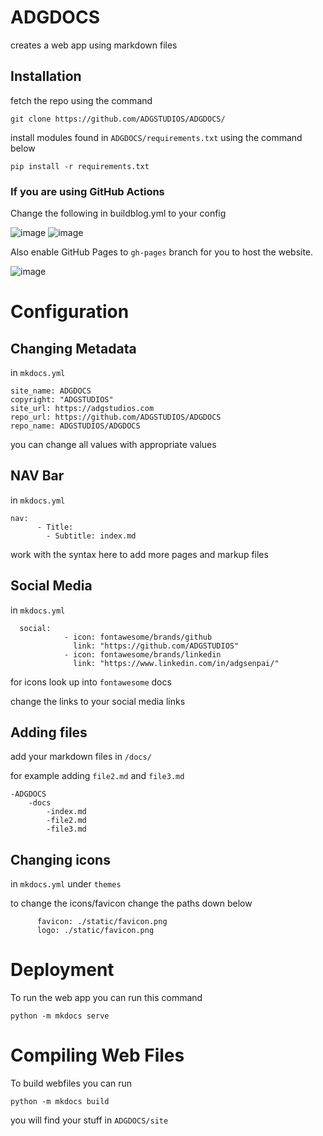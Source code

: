 # ADGDOCS
creates a web app using markdown files

## Installation
fetch the repo using the command

``
git clone https://github.com/ADGSTUDIOS/ADGDOCS/
``

install modules found in `ADGDOCS/requirements.txt` using the command below

``
pip install -r requirements.txt
``

### If you are using GitHub Actions

Change the following in buildblog.yml to your config

![image](https://user-images.githubusercontent.com/45560312/150775275-b827f265-5197-4fea-9e99-34d4fe525ab9.png)
![image](https://user-images.githubusercontent.com/45560312/150775673-4fa3b2bf-9561-4e24-bc40-ef5d8251c479.png)


Also enable GitHub Pages to `gh-pages` branch for you to host the website.

![image](https://user-images.githubusercontent.com/45560312/150775748-a4c29f12-6b87-4b58-8622-39370fd39732.png)


# Configuration

## Changing Metadata

in `mkdocs.yml`


```
site_name: ADGDOCS
copyright: "ADGSTUDIOS"
site_url: https://adgstudios.com
repo_url: https://github.com/ADGSTUDIOS/ADGDOCS
repo_name: ADGSTUDIOS/ADGDOCS
```

you can change all values with appropriate values

## NAV Bar

in `mkdocs.yml`

```
nav:
      - Title:
        - Subtitle: index.md
```

work with the syntax here to add more pages and markup files

## Social Media 
in `mkdocs.yml`

```
  social:
            - icon: fontawesome/brands/github
              link: "https://github.com/ADGSTUDIOS"
            - icon: fontawesome/brands/linkedin
              link: "https://www.linkedin.com/in/adgsenpai/"
```

for icons look up into `fontawesome` docs

change the links to your social media links

## Adding files
add your markdown files in `/docs/`

for example adding `file2.md` and `file3.md`

```
-ADGDOCS
    -docs
        -index.md
        -file2.md
        -file3.md
```

## Changing icons
in `mkdocs.yml`
under `themes`

to change the icons/favicon change the paths down below

```
      favicon: ./static/favicon.png
      logo: ./static/favicon.png
```



# Deployment

To run the web app you can run this command

``
python -m mkdocs serve
``

# Compiling Web Files

To build webfiles you can run

``
python -m mkdocs build
``

you will find your stuff in `ADGDOCS/site`
